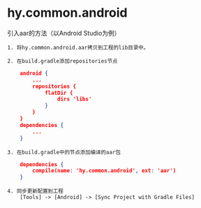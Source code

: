 # hy.common.android



引入aar的方法（以Android Studio为例）

    1. 将hy.common.android.aar拷贝到工程的lib目录中。

    2. 在build.gradle添加repositories节点
```json
    android {
        ...
        repositories {
            flatDir {
                dirs 'libs'
            }
        }
    }
    dependencies {
        ...
    }
```

    3. 在build.gradle中的节点添加编译的aar包
```json
    dependencies {
        compile(name: 'hy.common.android', ext: 'aar')
    }
```

    4. 同步更新配置到工程
        [Tools] -> [Android] -> [Sync Project with Gradle Files]
